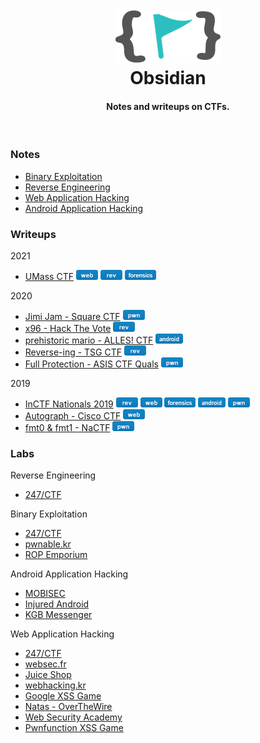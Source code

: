 <h1 align="center">
<br>
<a href="https://github.com/abhaynayar/obsidian">
<img src="res/logo.png"></a>
<br>Obsidian<br>
</h1>

<h4 align="center">Notes and writeups on CTFs.</h4>

<br>

### Notes

- [Binary Exploitation](notes/pwn.md)
- [Reverse Engineering](notes/rev.md)
- [Web Application Hacking](notes/web.md)
- [Android Application Hacking](notes/android.md)

### Writeups

2021

- [UMass CTF](writeups/2021/umass.md) ![](res/web.png) ![](res/rev.png) ![](res/forensics.png)

2020

- [Jimi Jam - Square CTF](writeups/2020/square) ![](res/pwn.png)
- [x96 - Hack The Vote](writeups/2020/hackthevote) ![](res/rev.png)
- [prehistoric mario - ALLES! CTF](writeups/2020/alles) ![](res/android.png)
- [Reverse-ing - TSG CTF](writeups/2020/tsg) ![](res/rev.png)
- [Full Protection - ASIS CTF Quals](writeups/2020/asis) ![](res/pwn.png)

2019

- [InCTF Nationals 2019](writeups/2019/inctf) ![](res/rev.png) ![](res/web.png) ![](res/forensics.png) ![](res/android.png) ![](res/pwn.png)
- [Autograph - Cisco CTF](writeups/2019/cisco) ![](res/web.png)
- [fmt0 & fmt1 - NaCTF](writeups/2019/nactf) ![](res/pwn.png)

### Labs

Reverse Engineering

- [247/CTF](labs/rev/247ctf.md)

Binary Exploitation

- [247/CTF](labs/pwn/247ctf.md)
- [pwnable.kr](labs/pwn/pwnable-kr.md)
- [ROP Emporium](labs/pwn/rop-emp.md)

Android Application Hacking

- [MOBISEC](labs/mobile/mobisec)
- [Injured Android](labs/mobile/injured.md)
- [KGB Messenger](labs/mobile/kgb.md)

Web Application Hacking

- [247/CTF](labs/web/247ctf.md)
- [websec.fr](labs/web/websec-fr.md)
- [Juice Shop](labs/web/juice-shop.md)
- [webhacking.kr](labs/web/webhacking-kr)
- [Google XSS Game](labs/web/xss-game.md)
- [Natas - OverTheWire](labs/web/natas)
- [Web Security Academy](labs/web/portswigger)
- [Pwnfunction XSS Game](labs/web/pwnfn.md)
